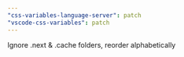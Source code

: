 ```yaml
---
"css-variables-language-server": patch
"vscode-css-variables": patch
---
```


Ignore .next & .cache folders, reorder alphabetically
